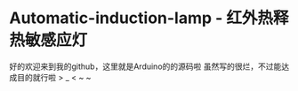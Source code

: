 # Automatic-induction-lamp - 红外热释热敏感应灯

好的欢迎来到我的github，这里就是Arduino的的源码啦
虽然写的很烂，不过能达成目的就行啦 > _ < ~ ~
